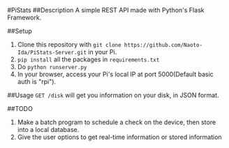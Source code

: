 #PiStats
##Description
A simple REST API made with Python\'s Flask Framework.

##Setup
1. Clone this repository with `git clone https://github.com/Naoto-Ida/PiStats-Server.git` in your Pi.
2. `pip install` all the packages in `requirements.txt`
3. Do `python runserver.py`
4. In your browser, access your Pi\'s local IP at port 5000(Default basic auth is "rpi").

##Usage
`GET /disk` will get you information on your disk, in JSON format.

##TODO
1. Make a batch program to schedule a check on the device, then store into a local database.
2. Give the user options to get real-time information or stored information
